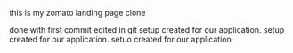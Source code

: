 this is my zomato landing page clone

done with first commit
edited in git
setup created for our application.
setup created for our application.
setuo created for our application
